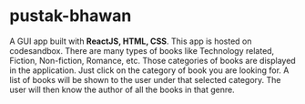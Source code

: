 # pustak-bhawan

A GUI app built with <strong>ReactJS, HTML, CSS</strong>. This app is hosted on codesandbox. 
There are many types of books like Technology related, Fiction, Non-fiction, Romance, etc. 
Those categories of books are displayed in the application.
Just click on the category of book you are looking for. 
A list of books will be shown to the user under that selected category.
The user will then know the author of all the books in that genre.
